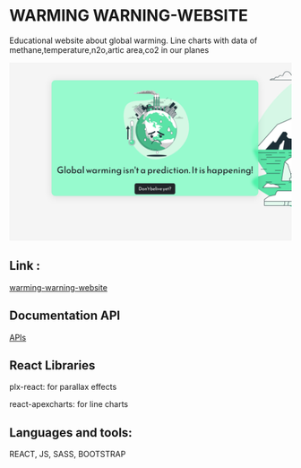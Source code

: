 # WARMING WARNING-WEBSITE

Educational website about global warming. Line charts with data of methane,temperature,n2o,artic area,co2 in our planes

![website](src/images/photo-website.png)

## Link :

[warming-warning-website](https://6509ed53ec73fb30f90a7263--sweet-biscotti-1d927c.netlify.app/)

## Documentation API

[APIs](https://global-warming.org)

## React Libraries

plx-react: for parallax effects

react-apexcharts: for line charts

## Languages and tools:

REACT, JS, SASS, BOOTSTRAP 
